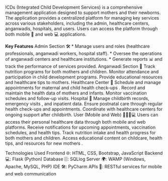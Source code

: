 ICDs (Integrated Child Development Services) is a comprehensive management application designed to support mothers and their newborns. 
The application provides a centralized platform for managing key services across various stakeholders, including the admin, healthcare centers, anganwadis,
hospitals, and users. Users can access the platform through both mobile 📱 and web 💻 applications.

**Key Features**
Admin Section 🛠️
    * Manage users and roles (healthcare professionals, anganwadi workers, hospital staff).
    * Oversee the operations of anganwadi centers and healthcare institutions.
    * Generate reports 📊 and track the performance of services provided.
Anganwadi Section 🏫
    Track nutrition programs for both mothers and children.
    Monitor attendance and participation in child development programs.
    Provide educational resources and healthcare tips to mothers.
Healthcare Center 🏥
    Schedule and manage appointments for maternal and child health check-ups .
    Record and maintain the health data of mothers and infants.
    Monitor vaccination schedules and follow-up visits.
Hospital 🏨
    Manage childbirth records, emergency visits , and inpatient data.
    Ensure postnatal care through regular health check-ups and appointments.
    Coordinate with healthcare centers for ongoing support after childbirth.
User (Mobile and Web) 👩‍⚕️📱💻
    Users can access their personal healthcare data through both mobile and web platforms.
    Receive notifications for upcoming appointments, vaccination schedules, and health tips.
    Track nutrition intake and health progress for both mothers and children.
    Access educational content on childcare, health tips, and resources for new mothers .

Technologies Used
    Frontend 🌐: HTML, CSS, Bootstrap, JavaScript
    Backend 💻: Flask (Python)
    Database 🗄️: SQLlog
    Server 🌍: WAMP (Windows, Apache, MySQL, PHP)
    IDE 🛠️: PyCharm
    APIs 🔗: RESTful services for mobile and web communication
   
